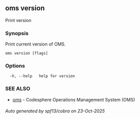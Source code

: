 ## oms version

Print version

### Synopsis

Print current version of OMS.

```
oms version [flags]
```

### Options

```
  -h, --help   help for version
```

### SEE ALSO

* [oms](oms.md)	 - Codesphere Operations Management System (OMS)

###### Auto generated by spf13/cobra on 23-Oct-2025
